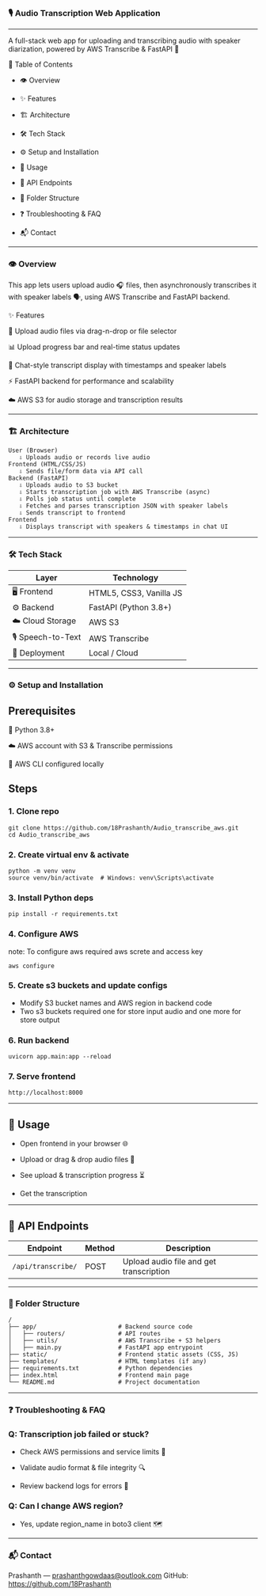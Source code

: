 ### 🎙️ Audio Transcription Web Application

---

A full-stack web app for uploading and transcribing audio with speaker diarization, powered by AWS Transcribe & FastAPI 🚀

📑 Table of Contents

- 👁️ Overview

- ✨ Features

- 🏗️ Architecture

- 🛠️ Tech Stack

- ⚙️ Setup and Installation

- 🚀 Usage

- 🔗 API Endpoints

- 📂 Folder Structure

- ❓ Troubleshooting & FAQ

- 📬 Contact

---

### 👁️ Overview

This app lets users upload audio 🎧 files, then asynchronously transcribes it with speaker labels 🗣️, using AWS Transcribe and FastAPI backend.

✨ Features

📂 Upload audio files via drag-n-drop or file selector

📊 Upload progress bar and real-time status updates

💬 Chat-style transcript display with timestamps and speaker labels

⚡ FastAPI backend for performance and scalability

☁️ AWS S3 for audio storage and transcription results

---

### 🏗️ Architecture

```
User (Browser)
   ⇩ Uploads audio or records live audio
Frontend (HTML/CSS/JS)
   ⇩ Sends file/form data via API call
Backend (FastAPI)
   ⇩ Uploads audio to S3 bucket
   ⇩ Starts transcription job with AWS Transcribe (async)
   ⇩ Polls job status until complete
   ⇩ Fetches and parses transcription JSON with speaker labels
   ⇩ Sends transcript to frontend
Frontend
   ⇩ Displays transcript with speakers & timestamps in chat UI
```

---

### 🛠️ Tech Stack

| Layer             | Technology              |
| ----------------- | ----------------------- |
| 🖥️ Frontend       | HTML5, CSS3, Vanilla JS |
| ⚙️ Backend        | FastAPI (Python 3.8+)   |
| ☁️ Cloud Storage  | AWS S3                  |
| 🎙️ Speech-to-Text | AWS Transcribe          |
| 🚀 Deployment     | Local / Cloud           |

---

### ⚙️ Setup and Installation

## Prerequisites

🐍 Python 3.8+

☁️ AWS account with S3 & Transcribe permissions

🔧 AWS CLI configured locally

## Steps

### 1. Clone repo

```
git clone https://github.com/18Prashanth/Audio_transcribe_aws.git
cd Audio_transcribe_aws

```

### 2. Create virtual env & activate

```
python -m venv venv
source venv/bin/activate  # Windows: venv\Scripts\activate
```

### 3. Install Python deps

```
pip install -r requirements.txt
```

### 4. Configure AWS

note: To configure aws required aws screte and access key

```
aws configure
```

### 5. Create s3 buckets and update configs

- Modify S3 bucket names and AWS region in backend code
- Two s3 buckets required one for store input audio and one more for store output

### 6. Run backend

```
uvicorn app.main:app --reload
```

### 7. Serve frontend

```
http://localhost:8000
```

---

## 🚀 Usage

- Open frontend in your browser 🌐

- Upload or drag & drop audio files 🎵

- See upload & transcription progress ⏳

- Get the transcription

---

## 🔗 API Endpoints

| Endpoint           | Method | Description                             |
| ------------------ | ------ | --------------------------------------- |
| `/api/transcribe/` | POST   | Upload audio file and get transcription |

---

### 📂 Folder Structure

```
/
├── app/                       # Backend source code
│   ├── routers/               # API routes
│   ├── utils/                 # AWS Transcribe + S3 helpers
│   ├── main.py                # FastAPI app entrypoint
├── static/                    # Frontend static assets (CSS, JS)
├── templates/                 # HTML templates (if any)
├── requirements.txt           # Python dependencies
├── index.html                 # Frontend main page
└── README.md                  # Project documentation

```

---

### ❓ Troubleshooting & FAQ

### Q: Transcription job failed or stuck?

- Check AWS permissions and service limits 🚦

- Validate audio format & file integrity 🔍

- Review backend logs for errors 📝

### Q: Can I change AWS region?

- Yes, update region_name in boto3 client 🗺️

---

### 📬 Contact

Prashanth — prashanthgowdaas@outlook.com
GitHub: https://github.com/18Prashanth
